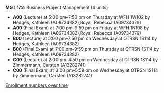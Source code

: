 **MGT 172**: Business Project Management (4 units)

- **A00** (Lecture) at 5:00 pm–7:50 pm on Thursday at WFH 1W102 by Hedges, Kathleen (A09734382),Royal, Rebecca (A09734379)
- **A00** (Final Exam) at 7:00 pm–9:59 pm on Friday at WFH 1N108 by Hedges, Kathleen (A09734382),Royal, Rebecca (A09734379)
- **B00** (Lecture) at 5:00 pm–7:50 pm on Wednesday at OTRSN 1S114 by Hedges, Kathleen (A09734382)
- **B00** (Final Exam) at 7:00 pm–9:59 pm on Thursday at OTRSN 1S114 by Hedges, Kathleen (A09734382)
- **C00** (Lecture) at 2:00 pm–4:50 pm on Wednesday at OTRSN 1S114 by Zimmermann, Carsten (A13282741)
- **C00** (Final Exam) at 3:00 pm–5:59 pm on Wednesday at OTRSN 1S114 by Zimmermann, Carsten (A13282741)

[Enrollment numbers over time](./MGT172.tsv)
